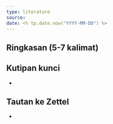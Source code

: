 ```yaml
---
type: literature
source: 
date: <% tp.date.now("YYYY-MM-DD") %>
---
```

## Ringkasan (5-7 kalimat)

## Kutipan kunci
- 

## Tautan ke Zettel
- [ ](%20)

